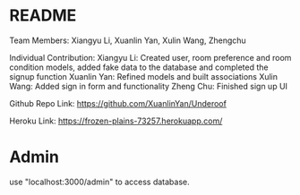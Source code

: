 # README

Team Members:
Xiangyu Li, Xuanlin Yan, Xulin Wang, Zhengchu

Individual Contribution:
Xiangyu Li:
Created user, room preference and room condition models, added fake data to the database and completed the signup function
Xuanlin Yan:
Refined models and built associations
Xulin Wang:
Added sign in form and functionality
Zheng Chu:
Finished sign up UI

Github Repo Link:
https://github.com/XuanlinYan/Underoof

Heroku Link:
https://frozen-plains-73257.herokuapp.com/

# Admin
use "localhost:3000/admin" to access database.
